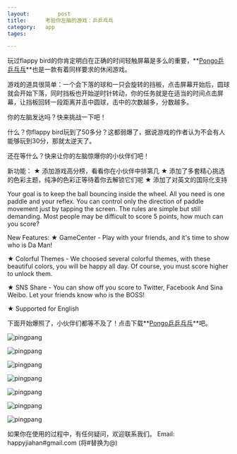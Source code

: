 ```yaml
---
layout: 		post
title:		考验你左脑的游戏：乒乒乓乓
category:	app
tages:		

---
```



玩过flappy bird的你肯定明白在正确的时间轻触屏幕是多么的重要，**[Pongo乒乒乓乓](https://itunes.apple.com/WebObjects/MZStore.woa/wa/viewSoftware?id=879776425&mt=8)**也是一款有着同样要求的休闲游戏。

游戏的道具很简单：一个会下落的球和一只会旋转的挡板，点击屏幕开始后，圆球就会开始下落，同时挡板也开始逆时针转动，你的任务就是在适当的时间点击屏幕，让挡板回转一段距离并击中圆球，击中的次数越多，分数越多。

你的左脑发达吗？快来挑战一下吧！

什么？你flappy bird玩到了50多分？这都弱爆了，据说游戏的作者认为不会有人能够玩到30分，那就太逆天了。

还在等什么？快来让你的左脑惊爆你的小伙伴们吧！

新功能：
★ 添加游戏高分榜，看看你在小伙伴中排第几 
★ 添加了多套精心挑选的色彩主题，纯净的色彩正等待着你去解锁它们呢 
★ 添加了对英文的国际化支持


Your goal is to keep the ball bouncing inside the wheel. All you need is one paddle and your reflex. You can control only the direction of paddle movement just by tapping the screen. The rules are simple but still demanding. Most people may be difficult to score 5 points, how much can you score?

New Features:
★ GameCenter - Play with your friends, and it's time to show who is Da Man!

★ Colorful Themes - We choosed several colorful themes, with these beautiful colors, you will be happy all day. Of course, you must score higher to unlock them.

★ SNS Share - You can show off you score to Twitter, Facebook And Sina Weibo. Let your friends know who is the BOSS!

★ Supported for English



下面开始爆照了，小伙伴们都等不及了！点击下载**[Pongo乒乒乓乓](https://itunes.apple.com/WebObjects/MZStore.woa/wa/viewSoftware?id=879776425&mt=8)**吧。

![pingpang](../album/pongo-1.png)

![pingpang](../album/pongo-2.png)

![pingpang](../album/pongo-3.png)

![pingpang](../album/pongo-4.png)

![pingpang](../album/pongo-5.png)

![pingpang](../album/pongo-6.png)

![pingpang](../album/pongo-7.png)



如果你在使用的过程中，有任何疑问，欢迎联系我们。
Email:	happyjiahan#gmail.com (将#替换为@)